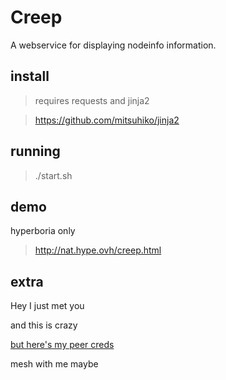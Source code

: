 # Creep
A webservice for displaying nodeinfo information.

## install
> requires requests and jinja2

> https://github.com/mitsuhiko/jinja2

## running
> ./start.sh

## demo
hyperboria only
> http://nat.hype.ovh/creep.html

## extra

Hey I just met you

and this is crazy

[but here's my peer creds](https://github.com/hyperboria/peers/blob/master/NA/us/pennsylvania/nat.usa.k)

mesh with me maybe
